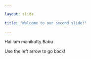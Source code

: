 ```yaml
---

layout: slide

title: "Welcome to our second slide!"

---
```


Hai Iam manikutty Babu

Use the left arrow to go back!

